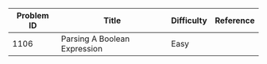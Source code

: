 | Problem ID | Title | Difficulty | Reference
| --- | --- | --- | ---
| 1106 | Parsing A Boolean Expression | Easy | 

